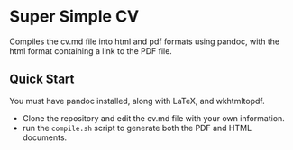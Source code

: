 # Super Simple CV

Compiles the cv.md file into html and pdf formats using pandoc, with the html format containing a link to the PDF file.

## Quick Start

You must have pandoc installed, along with LaTeX, and wkhtmltopdf.

* Clone the repository and edit the cv.md file with your own information.
* run the `compile.sh` script to generate both the PDF and HTML documents.
